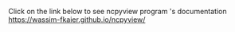 Click on the link below to see ncpyview program 's documentation
https://wassim-fkaier.github.io/ncpyview/
